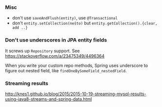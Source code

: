 
### Misc

- don't use `saveAndFlush(entity)`, use `@Transactional`
- don't `entity.setCollection(nešto)` but `entity.getCollection().{clear, add ..}`
 

### Don't use underscores in JPA entity fields
It screws up `Repository` support. See https://stackoverflow.com/a/23475349/4496364

When you write your custom repo methods, Spring uses underscore to figure out nested field, like `findOneBySomeField_nestedField`.


### Streaming results
http://knes1.github.io/blog/2015/2015-10-19-streaming-mysql-results-using-java8-streams-and-spring-data.html
